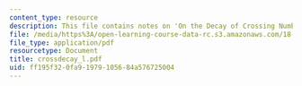 ```yaml
---
content_type: resource
description: This file contains notes on 'On the Decay of Crossing Numbers.'
file: /media/https%3A/open-learning-course-data-rc.s3.amazonaws.com/18-319-geometric-combinatorics-fall-2005/ff195f320fa91979105684a576725004_crossdecay_l.pdf
file_type: application/pdf
resourcetype: Document
title: crossdecay_l.pdf
uid: ff195f32-0fa9-1979-1056-84a576725004
---
```

